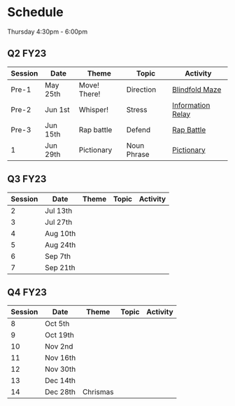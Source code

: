 # Schedule

Thursday 4:30pm - 6:00pm

## Q2 FY23

| Session | Date     | Theme        | Topic       | Activity                                          |
| ------- | -------- | ------------ | ----------- | ------------------------------------------------- |
| Pre-1   | May 25th | Move! There! | Direction   | [Blindfold Maze](./session_plan/pre_club_2.md)    |
| Pre-2   | Jun 1st  | Whisper!     | Stress      | [Information Relay](./session_plan/pre_club_1.md) |
| Pre-3   | Jun 15th | Rap battle   | Defend      | [Rap Battle](./session_plan/pre_club_3.md)        |
| 1       | Jun 29th | Pictionary   | Noun Phrase | [Pictionary](./session_plan/session_1.md)         |

## Q3 FY23

| Session | Date     | Theme | Topic | Activity |
| ------- | -------- | ----- | ----- | -------- |
| 2       | Jul 13th |       |       |          |
| 3       | Jul 27th |       |       |          |
| 4       | Aug 10th |       |       |          |
| 5       | Aug 24th |       |       |          |
| 6       | Sep 7th  |       |       |          |
| 7       | Sep 21th |       |       |          |

## Q4 FY23

| Session | Date     | Theme    | Topic | Activity |
| ------- | -------- | -------- | ----- | -------- |
| 8       | Oct 5th  |          |       |          |
| 9       | Oct 19th |          |       |          |
| 10      | Nov 2nd  |          |       |          |
| 11      | Nov 16th |          |       |          |
| 12      | Nov 30th |          |       |          |
| 13      | Dec 14th |          |       |          |
| 14      | Dec 28th | Chrismas |       |          |
